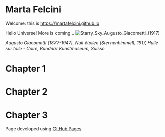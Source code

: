 # Marta Felcini
Welcome: this is https://martafelcini.github.io 

Hello Universe!
More is coming...
![Starry_Sky_Augusto_Giacometti_(1917)](https://user-images.githubusercontent.com/39876967/188236115-a7769732-4f78-44a9-95d0-adeeb070aa02.jpg)


*Augusto Giacometti (1877-1947), Nuit étoilée (Sternenhimmel), 1917, Huile sur toile - Coire, Bundner Kunstmuseum, Suisse*

 

# Chapter 1
# Chapter 2
# Chapter 3


Page developed using <a href="https://docs.github.com/en/pages/getting-started-with-github-pages/about-github-pages">GitHub Pages</a>
